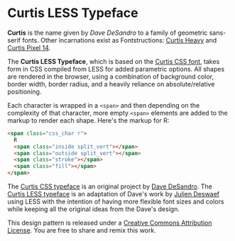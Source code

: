Curtis LESS Typeface
====================

**Curtis** is the name given by *Dave DeSandro* to a family of geometric sans-serif fonts. Other incarnations exist as Fontstructions: [Curtis Heavy](http://fontstruct.fontshop.com/fontstructions/show/180805) and [Curtis Pixel 14](http://fontstruct.fontshop.com/fontstructions/show/curtis_pixel_14).

The **Curtis LESS Typeface**, which is based on the [Curtis CSS font](http://desandro.github.io/curtis-css-typeface), takes form in CSS compiled from LESS for added parametric options. All shapes are rendered in the browser, using a combination of background color, border width, border radius, and a heavily reliance on absolute/relative positioning.

Each character is wrapped in a `<span>` and then depending on the complexity of that character, more empty `<span>` elements are added to the markup to render each shape. Here's the markup for R:

``` html
<span class="css_char r">
  R
  <span class="inside split_vert"></span>
  <span class="outside split_vert"></span>
  <span class="stroke"></span>
  <span class="fill"></span>
</span>
```

The [Curtis CSS typeface](http://desandro.github.io/curtis-css-typeface) is an original project by [Dave DeSandro](http://desandro.com).
The [Curtis LESS typeface](http://xuv.github.io/curtis-less-typeface) is an adaptation of Dave's work by [Julien Deswaef](http://xuv.be) using LESS with the intention of having more flexible font sizes and colors while keeping all the original ideas from the Dave's design.

This design pattern is released under a [Creative Commons Attribution License](http://creativecommons.org/licenses/by/3.0/us/). You are free to share and remix this work.
